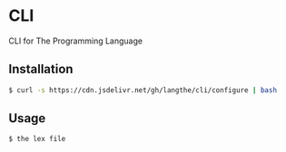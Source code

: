 # CLI
CLI for The Programming Language

## Installation
```sh
$ curl -s https://cdn.jsdelivr.net/gh/langthe/cli/configure | bash
```

## Usage
```sh
$ the lex file
```
